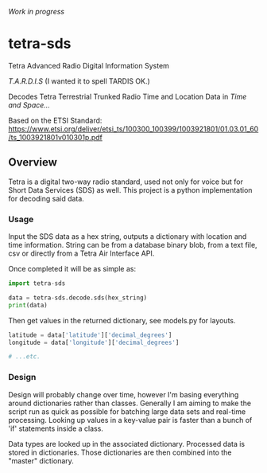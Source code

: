 *Work in progress*

# tetra-sds
Tetra Advanced Radio Digital Information System

*T.A.R.D.I.S*
(I wanted it to spell TARDIS OK.)

Decodes Tetra Terrestrial Trunked Radio Time and Location Data in *Time and Space...*

Based on the ETSI Standard:
https://www.etsi.org/deliver/etsi_ts/100300_100399/1003921801/01.03.01_60/ts_1003921801v010301p.pdf

## Overview
Tetra is a digital two-way radio standard, used not only for voice but for Short Data Services (SDS) as well. This project is a python implementation for decoding said data. 

### Usage

Input the SDS data as a hex string, outputs a dictionary with location and time information. String can be from a database binary blob, from a text file, csv or directly from a Tetra Air Interface API.

Once completed it will be as simple as:

```python
import tetra-sds

data = tetra-sds.decode.sds(hex_string)
print(data)
```

Then get values in the returned dictionary, see models.py for layouts.

```python
latitude = data['latitude']['decimal_degrees']
longitude = data['longitude']['decimal_degrees']

# ...etc.
```


### Design

Design will probably change over time, however I'm basing everything around dictionaries rather than classes. Generally I am aiming to make the script run as quick as possible for batching large data sets and real-time processing. Looking up values in a key-value pair is faster than a bunch of 'if' statements inside a class.

Data types are looked up in the associated dictionary. Processed data is stored in dictionaries. Those dictionaries are then combined into the "master" dictionary.
